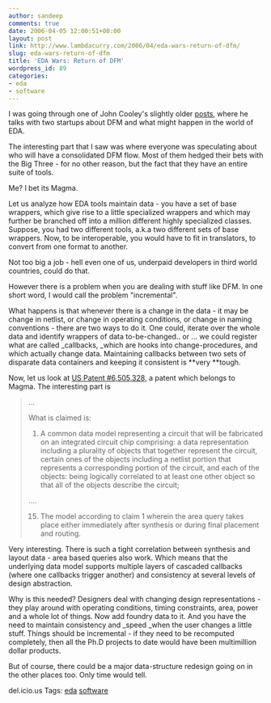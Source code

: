 ```yaml
---
author: sandeep
comments: true
date: 2006-04-05 12:00:51+00:00
layout: post
link: http://www.lambdacurry.com/2006/04/eda-wars-return-of-dfm/
slug: eda-wars-return-of-dfm
title: 'EDA Wars: Return of DFM'
wordpress_id: 89
categories:
- eda
- software
---
```


I was going through one of John Cooley's slightly older [posts](http://www.deepchip.com/posts/0453.html), where he talks with two startups about DFM and what might happen in the world of EDA.

The interesting part that I saw was where everyone was speculating about who will have a consolidated DFM flow. Most of them hedged their bets with the Big Three - for no other reason, but the fact that they have an entire suite of tools.

Me? I bet its Magma.

Let us analyze how EDA tools maintain data - you have a set of base wrappers, which give rise to a little specialized wrappers and which may further be branched off into a million different highly specialized classes. Suppose, you had two different tools, a.k.a two different sets of base wrappers. Now, to be interoperable, you would have to fit in translators, to convert from one format to another.

Not too big a job - hell even one of us, underpaid developers in third world countries, could do that.

However there is a problem when you are dealing with stuff like DFM. In one short word, I would call the problem "incremental".

What happens is that whenever there is a change in the data - it may be change in netlist, or change in operating conditions, or change in naming conventions - there are two ways to do it. One could, iterate over the whole data and identify wrappers of data to-be-changed.. or ... we could register what are called _callbacks, _which are hooks into change-procedures, and which actually change data. Maintaining callbacks between two sets of disparate data containers and keeping it consistent is **very **tough.

Now, let us look at [US Patent #6,505,328](http://patft.uspto.gov/netacgi/nph-Parser?Sect1=PTO1&Sect2=HITOFF&d=PALL&p=1&u=/netahtml/srchnum.htm&r=1&f=G&l=50&s1=6,505,328.WKU.&OS=PN/6,505,328&RS=PN/6,505,328), a patent which belongs to Magma. The interesting part is


<blockquote>...

What is claimed is:

1. A common data model representing a circuit that will be fabricated on an      integrated circuit chip comprising:
a data representation including a plurality of objects that together represent the circuit, certain ones of the objects including a netlist portion that represents a corresponding portion of the circuit, and each of the objects: being logically correlated to at least one other object so that all of the objects describe the circuit;

.... 

15. The model according to claim 1 wherein the area query takes place either immediately after synthesis or during final placement and routing. </blockquote>


Very interesting. There is such a tight correlation between synthesis and layout data - area based queries also work. Which means that the underlying data model supports multiple layers of cascaded callbacks (where one callbacks trigger another) and consistency at several levels of design abstraction.

Why is this needed? Designers deal with changing design representations - they play around with operating conditions, timing constraints, area, power and a whole lot of things. Now add foundry data to it. And you have the need to maintain consistency and _speed _when the user changes a little stuff. Things should be incremental - if they need to be recomputed completely, then all the Ph.D projects to date would have been multimillion dollar products.

But of course, there could be a major data-structure redesign going on in the other places too. Only time would tell.

del.icio.us Tags: [eda](http://del.icio.us/sss8ue/eda) [software](http://del.icio.us/sss8ue/software)
